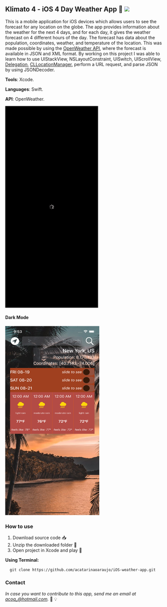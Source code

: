 ## Klimato 4 - iOS 4 Day Weather App :iphone: <img src="https://developer.apple.com/swift/images/swift-og.png" width="40">
This is a mobile application for iOS devices which allows users to see the forecast for any location on the globe. The app provides
information about the weather for the next 4 days, and for each day, it gives the weather forecast on 4 different hours of the day.
The forecast has data about the population, coordinates, weather, and temperature of the location. This was made possible by using
the [OpenWeather API](https://openweathermap.org/forecast5), where the forecast is available in JSON and XML format. By working on this project I was able to learn how to use UIStackView, NSLayoutConstraint, UISwitch, UIScrollView, [Delegation](https://www.swiftbysundell.com/articles/delegation-in-swift/),
  [CLLocationManager](https://developer.apple.com/documentation/corelocation/cllocationmanager), perform a URL request, and parse JSON by using JSONDecoder.

<p><b>Tools</b>: Xcode.</p>
<p><b>Languages</b>: Swift. </p>
<p><b>API</b>: OpenWeather. </p>

![](images/klimato-4.gif)

#### Dark Mode
<img src="images/klimato-4-darkmode.png" width="300" height="600" />

### How to use
1. Download source code :inbox_tray:
2. Unzip the downloaded folder :open_file_folder:
3. Open project in Xcode and play :calling:

**Using Terminal:**
```
  git clone https://github.com/acatarinaoaraujo/iOS-weather-app.git
  ```
 ### Contact
 <em> In case you want to contribute to this app, send me an email at acoa_@hotmail.com.</em> :postbox: :bulb:
